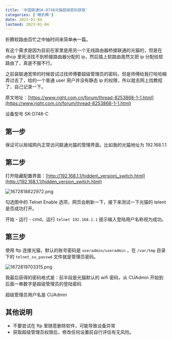 ```yaml
---
title: '中国联通SK-D748光猫超级密码获取'
categories: ['瞎折腾']
date: 2023-01-04
lastmod: 2023-01-04
---
```


折腾软路由百忙之中抽时间来简单~~水~~一篇。

有这个需求是因为目前在家里是用另一个无线路由器桥接联通的光猫的，但是在dhcp 里死活找不到桥接路由器分配的 ip，然后插上软路由竟然又把 ip 分配给软路由了，真是不服不行。

之前装联通宽带的时候尝试过找师傅要超级管理员的密码，但是师傅给我打哈哈糊弄过去了，给的一个普通 user 用户并没有静态 ip 的权限，所以就去网上找教程了，自己记录一下。

原文地址：[https://www.right.com.cn/forum/thread-8253868-1-1.html](https://www.right.com.cn/forum/thread-8253868-1-1.html)

设备型号 SK-D748-C

## 第一步

保证可以局域网内正常访问联通光猫的管理界面。比如我的光猫地址为 192.168.1.1

## 第二步

打开隐藏配置界面：[http://192.168.1.1/hidden\_version\_switch.html](http://192.168.1.1/hidden_version_switch.html)

![1672818822972.png](https://img.braindance.top/artical/2023/01/04/63b53083b2580.png)

勾选图中的 Telnet Enable 选项，网页会刷新一下，接下来测试一下光猫的 telent 是否成功打开。

开始 \- 运行 \- cmd，运行 `telnet 192.168.1.1` 提示输入登陆用户名称视为成功。

## 第三步

使用 ftp 连接光猫，默认的账号密码是 `useradmin/useradmin` ，在 `/var/tmp` 目录下的 `telnet_su_passwd` 文件就是管理员密码。

![1672819703315.png](https://img.braindance.top/artical/2023/01/04/63b533f299fab.png)

我最后获得的密码格式是：前半段是光猫默认的 wifi 密码，从 CUAdmin 开始到后面一串数字是超级管理员的登陆密码

超级管理员用户名是 CUAdmin

## 其他说明

* 不要尝试在 ftp 里随意删除软件，可能导致设备异常
* 获取超级管理员权限后，修改任何设置前自行评估有无风险。
